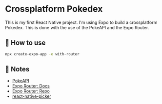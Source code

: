 # Crossplatform Pokedex

This is my first React Native project. I'm using Expo to build a crossplatform Pokedex.
This is done with the use of the PokeAPI and the Expo Router.

## 🚀 How to use

```sh
npx create-expo-app -e with-router
```

## 📝 Notes

- [PokeAPI](https://pokeapi.co/)
- [Expo Router: Docs](https://expo.github.io/router)
- [Expo Router: Repo](https://github.com/expo/router)
- [react-native-picker](https://github.com/react-native-picker/picker)
